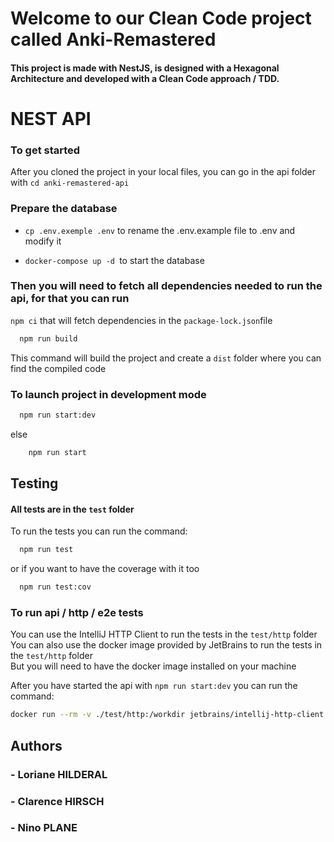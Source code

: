 # Welcome to our Clean Code project called Anki-Remastered

#### This project is made with NestJS, is designed with a Hexagonal Architecture and developed with a Clean Code approach / TDD. 

# NEST API

### To get started

 After you cloned the project in your local files, you can go in the api folder with `cd anki-remastered-api`

### Prepare the database

- `cp .env.exemple .env` to rename the .env.example file to .env and modify it

- `docker-compose up -d `to start the database

### Then you will need to fetch all dependencies needed to run the api, for that you can run
`npm ci` that will fetch dependencies in the `package-lock.json`file

```bash
  npm run build
```
This command will build the project and create a `dist` folder where you can find the compiled code

### To launch project in development mode

```bash
  npm run start:dev
```
else
```bash
    npm run start
```

## Testing

#### All tests are in the `test` folder

To run the tests you can run the command:

```bash
  npm run test
```

or if you want to have the coverage with it too

```bash
  npm run test:cov
```


### To run api / http / e2e tests

You can use the IntelliJ HTTP Client to run the tests in the `test/http` folder <br>
You can also use the docker image provided by JetBrains to run the tests in the `test/http` folder <br>
But you will need to have the docker image installed on your machine

After you have started the api with `npm run start:dev` you can run the command:

```bash
docker run --rm -v ./test/http:/workdir jetbrains/intellij-http-client -D test-suite.http
```

## Authors

### - Loriane HILDERAL

### - Clarence HIRSCH

### - Nino PLANE